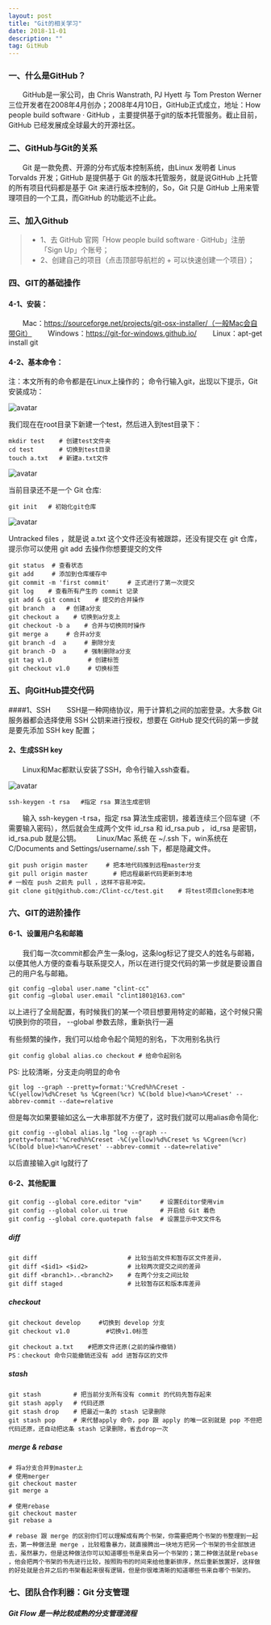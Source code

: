 ```yaml
---
layout: post
title: "Git的相关学习"
date: 2018-11-01
description: ""
tag: GitHub
---   
```


### 一、什么是GitHub？
&emsp;&emsp;GitHub是一家公司，由 Chris Wanstrath, PJ Hyett 与 Tom Preston Werner 三位开发者在2008年4月创办；2008年4月10日，GitHub正式成立，地址：How people build software · GitHub ，主要提供基于git的版本托管服务。截止目前，GitHub 已经发展成全球最大的开源社区。

### 二、GitHub与Git的关系
&emsp;&emsp;Git 是一款免费、开源的分布式版本控制系统，由Linux 发明者 Linus Torvalds 开发；GitHub 是提供基于 Git 的版本托管服务，就是说GitHub 上托管的所有项目代码都是基于 Git 来进行版本控制的，So，Git 只是 GitHub 上用来管理项目的一个工具，而GitHub 的功能远不止此。

### 三、加入Github
>* 1、去 GitHub 官网「How people build software · GitHub」注册「Sign Up」个账号；
>* 2、创建自己的项目（点击顶部导航栏的 + 可以快速创建一个项目）；

### 四、GIT的基础操作
#### 4-1、安装：
　　Mac：https://sourceforge.net/projects/git-osx-installer/（一般Mac会自带Git）
　　Windows：https://git-for-windows.github.io/
　　Linux：apt-get install git

#### 4-2、基本命令：
注：本文所有的命令都是在Linux上操作的；
命令行输入git，出现以下提示，Git安装成功：

![avatar](/images/posts/git_install.png)

我们现在在root目录下新建一个test，然后进入到test目录下：
```
mkdir test    # 创建test文件夹
cd test       # 切换到test目录
touch a.txt   # 新建a.txt文件
```

![avatar](/images/posts/mkdir_test.jpg)

当前目录还不是一个 Git 仓库:
```
git init   # 初始化git仓库
```
![avatar](/images/posts/git_init.jpg)

Untracked files ，就是说 a.txt 这个文件还没有被跟踪，还没有提交在 git 仓库，提示你可以使用 git add 去操作你想要提交的文件
```
git status  # 查看状态
git add     # 添加到仓库缓存中
git commit -m 'first commit'     # 正式进行了第一次提交
git log    # 查看所有产生的 commit 记录
git add & git commit    # 提交的合并操作
git branch  a   # 创建a分支
git checkout a    # 切换到a分支上
git checkout -b a    # 合并与切换同时操作
git merge a     # 合并a分支
git branch -d  a     # 删除分支
git branch -D  a     # 强制删除a分支
git tag v1.0          # 创建标签
git checkout v1.0     # 切换标签
```
### 五、向GitHub提交代码
####1、SSH
&emsp;&emsp;SSH是一种网络协议，用于计算机之间的加密登录。大多数 Git 服务器都会选择使用 SSH 公钥来进行授权，想要在 GitHub 提交代码的第一步就是要先添加 SSH key 配置；
#### 2、生成SSH key
&emsp;&emsp;Linux和Mac都默认安装了SSH，命令行输入ssh查看。

![avatar](/images/posts/ssh.jpg)
```
ssh-keygen -t rsa   #指定 rsa 算法生成密钥
```
&emsp;&emsp;输入 ssh-keygen -t rsa，指定 rsa 算法生成密钥，接着连续三个回车键（不需要输入密码），然后就会生成两个文件 id_rsa 和 id_rsa.pub ， id_rsa 是密钥，id_rsa.pub 就是公钥。
&emsp;&emsp;Linux/Mac 系统 在 ~/.ssh 下，win系统在 C/Documents and Settings/username/.ssh 下，都是隐藏文件。
```
git push origin master     # 把本地代码推到远程master分支
git pull origin master       # 把远程最新代码更新到本地
# 一般在 push 之前先 pull ，这样不容易冲突。
git clone git@github.com:/Clint-cc/test.git    # 将test项目clone到本地
```
### 六、GIT的进阶操作
#### 6-1、设置用户名和邮箱
&emsp;&emsp;我们每一次commit都会产生一条log，这条log标记了提交人的姓名与邮箱，以便其他人方便的查看与联系提交人，所以在进行提交代码的第一步就是要设置自己的用户名与邮箱。
```
git config —global user.name "clint-cc"
git config —global user.email "clint1801@163.com"
```
以上进行了全局配置，有时候我们的某一个项目想要用特定的邮箱，这个时候只需切换到你的项目， --global 参数去除，重新执行一遍

有些频繁的操作，我们可以给命令起个简短的别名，下次用别名执行
```
git config global alias.co checkout # 给命令起别名
```
PS: 比较清晰，分支走向明显的命令
```
git log --graph --pretty=format:'%Cred%h%Creset -
%C(yellow)%d%Creset %s %Cgreen(%cr) %C(bold blue)<%an>%Creset' --abbrev-commit --date=relative
```
但是每次如果要输如这么一大串那就不方便了，这时我们就可以用alias命令简化:
```
git config --global alias.lg "log --graph --pretty=format:'%Cred%h%Creset -%C(yellow)%d%Creset %s %Cgreen(%cr) %C(bold blue)<%an>%Creset' --abbrev-commit --date=relative"
```
以后直接输入git lg就行了

#### 6-2、其他配置
```
git config --global core.editor "vim"     # 设置Editor使用vim
git config --global color.ui true         # 开启给 Git 着色
git config --global core.quotepath false  # 设置显示中文文件名
```
##### diff
```
git diff                         # 比较当前文件和暂存区文件差异，
git diff <$id1> <$id2>           # 比较两次提交之间的差异
git diff <branch1>..<branch2>    # 在两个分支之间比较
git diff staged                  # 比较暂存区和版本库差异
```
##### checkout
```
git checkout develop     #切换到 develop 分支
git checkout v1.0          #切换v1.0标签
```
```
git checkout a.txt    #把原文件还原(之前的操作撤销)
PS：checkout 命令只能撤销还没有 add 进暂存区的文件
```
##### stash
```
git stash         # 把当前分支所有没有 commit 的代码先暂存起来
git stash apply   # 代码还原
git stash drop    # 把最近一条的 stash 记录删除
git stash pop     # 来代替apply 命令，pop 跟 apply 的唯一区别就是 pop 不但把代码还原，还自动把这条 stash 记录删除，省去drop一次
```
##### merge & rebase
```
# 将a分支合并到master上
# 使用merger
git checkout master
git merge a

# 使用rebase
git checkout master
git rebase a

# rebase 跟 merge 的区别你们可以理解成有两个书架，你需要把两个书架的书整理到一起去，第一种做法是 merge ，比较粗鲁暴力，就直接腾出一块地方把另一个书架的书全部放进去，虽然暴力，但是这种做法你可以知道哪些书是来自另一个书架的；第二种做法就是rebase ，他会把两个书架的书先进行比较，按照购书的时间来给他重新排序，然后重新放置好，这样做的好处就是合并之后的书架看起来很有逻辑，但是你很难清晰的知道哪些书来自哪个书架的。
```
### 七、团队合作利器：Git 分支管理
##### Git Flow 是一种比较成熟的分支管理流程
